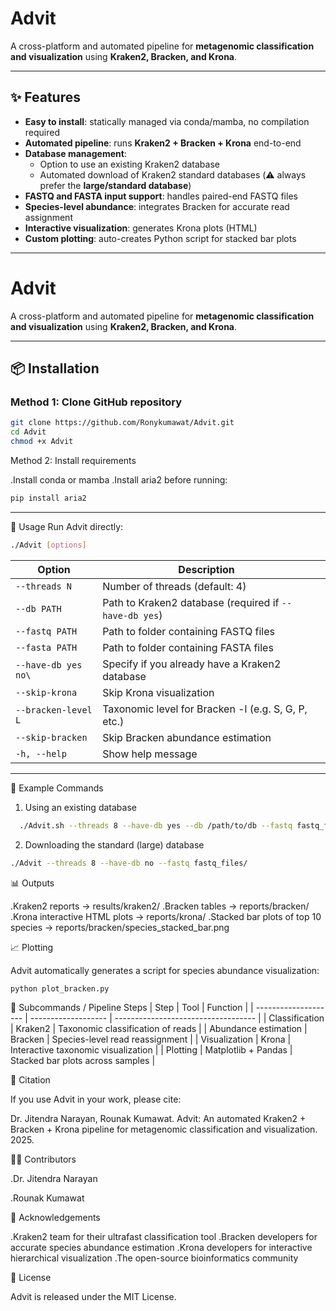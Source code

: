 # Advit  
A cross-platform and automated pipeline for **metagenomic classification and visualization** using **Kraken2, Bracken, and Krona**.  

---

## ✨ Features
- **Easy to install**: statically managed via conda/mamba, no compilation required  
- **Automated pipeline**: runs **Kraken2 + Bracken + Krona** end-to-end  
- **Database management**:  
  - Option to use an existing Kraken2 database  
  - Automated download of Kraken2 standard databases (⚠️ always prefer the **large/standard database**)  
- **FASTQ and FASTA input support**: handles paired-end FASTQ files
- **Species-level abundance**: integrates Bracken for accurate read assignment  
- **Interactive visualization**: generates Krona plots (HTML)  
- **Custom plotting**: auto-creates Python script for stacked bar plots  

---

# Advit  
A cross-platform and automated pipeline for **metagenomic classification and visualization** using **Kraken2, Bracken, and Krona**.  

---

## 📦 Installation  

### Method 1: Clone GitHub repository  
```bash
git clone https://github.com/Ronykumawat/Advit.git
cd Advit
chmod +x Advit
```

Method 2: Install requirements

.Install conda or mamba
.Install aria2 before running:
```bash
pip install aria2
```
---
🚀 Usage
Run Advit directly:
```bash
./Advit [options]
```
| Option           | Description                                            |                                                |
| ---------------- | ------------------------------------------------------ | ---------------------------------------------- |
| `--threads N`    | Number of threads (default: 4)                         |                                                |
| `--db PATH`      | Path to Kraken2 database (required if `--have-db yes`) |                                                |
| `--fastq PATH`   | Path to folder containing FASTQ files                  |                                                |
| `--fasta PATH`   | Path to folder containing FASTA files                  |                                                |
| `--have-db yes no\`| Specify if you already have a Kraken2 database       |                                                |
| `--skip-krona`   | Skip Krona visualization                               |                                                |
| `--bracken-level L`   | Taxonomic level for Bracken -l (e.g. S, G, P, etc.)|                                               |
| `--skip-bracken` | Skip Bracken abundance estimation                      |                                                |
| `-h, --help`     | Show help message                                      |                                                |

---

📂 Example Commands

1. Using an existing database
```bash
  ./Advit.sh --threads 8 --have-db yes --db /path/to/db --fastq fastq_files/ --bracken-level G
```
2. Downloading the standard (large) database
```bash
./Advit --threads 8 --have-db no --fastq fastq_files/
```
📊 Outputs

.Kraken2 reports → results/kraken2/
.Bracken tables → reports/bracken/
.Krona interactive HTML plots → reports/krona/
.Stacked bar plots of top 10 species → reports/bracken/species_stacked_bar.png

📈 Plotting

Advit automatically generates a script for species abundance visualization:
```bash
python plot_bracken.py
```

🔧 Subcommands / Pipeline Steps
| Step                 | Tool                | Function                            |
| -------------------- | ------------------- | ----------------------------------- |
| Classification       | Kraken2             | Taxonomic classification of reads   |
| Abundance estimation | Bracken             | Species-level read reassignment     |
| Visualization        | Krona               | Interactive taxonomic visualization |
| Plotting             | Matplotlib + Pandas | Stacked bar plots across samples    |

📖 Citation

If you use Advit in your work, please cite:

Dr. Jitendra Narayan, Rounak Kumawat. Advit: An automated Kraken2 + Bracken + Krona pipeline for metagenomic classification and visualization. 2025.

👩‍💻 Contributors

.Dr. Jitendra Narayan

.Rounak Kumawat

🙏 Acknowledgements

.Kraken2 team for their ultrafast classification tool
.Bracken developers for accurate species abundance estimation
.Krona developers for interactive hierarchical visualization
.The open-source bioinformatics community

📜 License

Advit is released under the MIT License.

